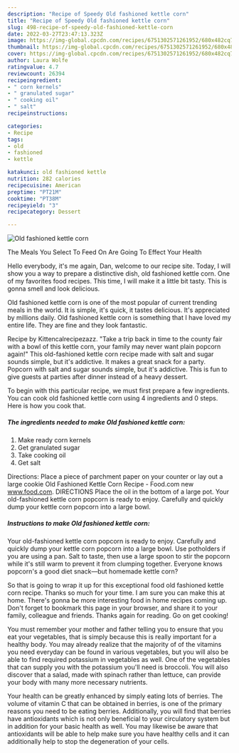 ```yaml
---
description: "Recipe of Speedy Old fashioned kettle corn"
title: "Recipe of Speedy Old fashioned kettle corn"
slug: 498-recipe-of-speedy-old-fashioned-kettle-corn
date: 2022-03-27T23:47:13.323Z
image: https://img-global.cpcdn.com/recipes/6751302571261952/680x482cq70/old-fashioned-kettle-corn-recipe-main-photo.jpg
thumbnail: https://img-global.cpcdn.com/recipes/6751302571261952/680x482cq70/old-fashioned-kettle-corn-recipe-main-photo.jpg
cover: https://img-global.cpcdn.com/recipes/6751302571261952/680x482cq70/old-fashioned-kettle-corn-recipe-main-photo.jpg
author: Laura Wolfe
ratingvalue: 4.7
reviewcount: 26394
recipeingredient:
- " corn kernels"
- " granulated sugar"
- " cooking oil"
- " salt"
recipeinstructions:

categories:
- Recipe
tags:
- old
- fashioned
- kettle

katakunci: old fashioned kettle 
nutrition: 282 calories
recipecuisine: American
preptime: "PT21M"
cooktime: "PT38M"
recipeyield: "3"
recipecategory: Dessert

---
```



![Old fashioned kettle corn](https://img-global.cpcdn.com/recipes/6751302571261952/680x482cq70/old-fashioned-kettle-corn-recipe-main-photo.jpg)

The Meals You Select To Feed On Are Going To Effect Your Health

Hello everybody, it's me again, Dan, welcome to our recipe site. Today, I will show you a way to prepare a distinctive dish, old fashioned kettle corn. One of my favorites food recipes. This time, I will make it a little bit tasty. This is gonna smell and look delicious.

Old fashioned kettle corn is one of the most popular of current trending meals in the world. It is simple, it's quick, it tastes delicious. It's appreciated by millions daily. Old fashioned kettle corn is something that I have loved my entire life. They are fine and they look fantastic.

Recipe by Kittencalrecipezazz. &#34;Take a trip back in time to the county fair with a bowl of this kettle corn, your family may never want plain popcorn again!&#34; This old-fashioned kettle corn recipe made with salt and sugar sounds simple, but it&#39;s addictive. It makes a great snack for a party. Popcorn with salt and sugar sounds simple, but it&#39;s addictive. This is fun to give guests at parties after dinner instead of a heavy dessert.


To begin with this particular recipe, we must first prepare a few ingredients. You can cook old fashioned kettle corn using 4 ingredients and 0 steps. Here is how you cook that.

<!--inarticleads1-->

##### The ingredients needed to make Old fashioned kettle corn:

1. Make ready  corn kernels
1. Get  granulated sugar
1. Take  cooking oil
1. Get  salt


Directions: Place a piece of parchment paper on your counter or lay out a large cookie Old Fashioned Kettle Corn Recipe - Food.com new www.food.com. DIRECTIONS Place the oil in the bottom of a large pot. Your old-fashioned kettle corn popcorn is ready to enjoy. Carefully and quickly dump your kettle corn popcorn into a large bowl. 

<!--inarticleads2-->

##### Instructions to make Old fashioned kettle corn:



Your old-fashioned kettle corn popcorn is ready to enjoy. Carefully and quickly dump your kettle corn popcorn into a large bowl. Use potholders if you are using a pan. Salt to taste, then use a large spoon to stir the popcorn while it&#39;s still warm to prevent it from clumping together. Everyone knows popcorn&#39;s a good diet snack—but homemade kettle corn? 

So that is going to wrap it up for this exceptional food old fashioned kettle corn recipe. Thanks so much for your time. I am sure you can make this at home. There's gonna be more interesting food in home recipes coming up. Don't forget to bookmark this page in your browser, and share it to your family, colleague and friends. Thanks again for reading. Go on get cooking!

You must remember your mother and father telling you to ensure that you eat your vegetables, that is simply because this is really important for a healthy body. You may already realize that the majority of of the vitamins you need everyday can be found in various vegetables, but you will also be able to find required potassium in vegetables as well. One of the vegetables that can supply you with the potassium you'll need is broccoli. You will also discover that a salad, made with spinach rather than lettuce, can provide your body with many more necessary nutrients.

Your health can be greatly enhanced by simply eating lots of berries. The volume of vitamin C that can be obtained in berries, is one of the primary reasons you need to be eating berries. Additionally, you will find that berries have antioxidants which is not only beneficial to your circulatory system but in addition for your basic health as well. You may likewise be aware that antioxidants will be able to help make sure you have healthy cells and it can additionally help to stop the degeneration of your cells.
